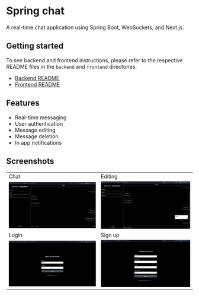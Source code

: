 # Spring chat

A real-time chat application using Spring Boot, WebSockets, and Next.js.

## Getting started
To see backend and frontend instructions, please refer to the respective README files in the `backend` and `frontend` directories.
- [Backend README](backend/README.md)
- [Frontend README](frontend/README.md)

## Features
- Real-time messaging
- User authentication
- Message editing
- Message deletion
- In app notifications

## Screenshots
|  |  |
| --- | --- |
| Chat | Editing |
| ![Chat](screenshots/chat.png) | ![Editing](screenshots/editing.png) |
| Login | Sign up |
| ![Login](screenshots/login.png) | ![Sign up](screenshots/signup.png) |

